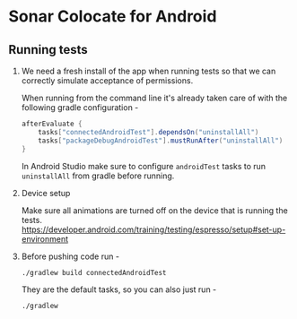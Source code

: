 # Sonar Colocate for Android

## Running tests

1. We need a fresh install of the app when running tests
   so that we can correctly simulate acceptance of permissions.

    When running from the command line it's already taken care of
    with the following gradle configuration -
 
    ```groovy
    afterEvaluate {
        tasks["connectedAndroidTest"].dependsOn("uninstallAll")
        tasks["packageDebugAndroidTest"].mustRunAfter("uninstallAll")
    }
    ```
    
    In Android Studio make sure to configure `androidTest` tasks to run `uninstallAll`
    from gradle before running.
    
    [androidTest setup]: docs/uninstall-all-before-android-tests.png

1. Device setup

    Make sure all animations are turned off on the device that is running the tests.
    https://developer.android.com/training/testing/espresso/setup#set-up-environment

1. Before pushing code run -
    ```bash
    ./gradlew build connectedAndroidTest
    ```

   They are the default tasks, so you can also just run -
   ```bash
   ./gradlew
   ```

